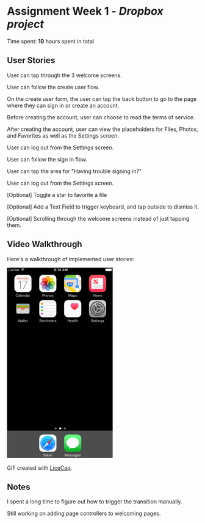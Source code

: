 # Assignment Week 1 - *Dropbox project*

Time spent: **10** hours spent in total

## User Stories

User can tap through the 3 welcome screens.

User can follow the create user flow.

On the create user form, the user can tap the back button to go to the page where they can sign in or create an account.

Before creating the account, user can choose to read the terms of service.

After creating the account, user can view the placeholders for Files, Photos, and Favorites as well as the Settings screen.

User can log out from the Settings screen.

User can follow the sign in flow.

User can tap the area for "Having trouble signing in?"

User can log out from the Settings screen.

[Optional] Toggle a star to favorite a file

[Optional] Add a Text Field to trigger keyboard, and tap outside to dismiss it.

[Optional] Scrolling through the welcome screens instead of just tapping them.

## Video Walkthrough 

Here's a walkthrough of implemented user stories:

<a href="dropbox-demo.gif" target="_blank"><img src='dropbox-demo.gif' title='Video Walkthrough' width='' alt='Video Walkthrough' /></a>

GIF created with [LiceCap](http://www.cockos.com/licecap/).

## Notes

I spent a long time to figure out how to trigger the transition manually.

Still working on adding page controllers to welcoming pages.
